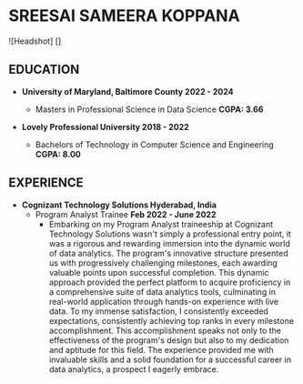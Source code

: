 # SREESAI SAMEERA KOPPANA

![Headshot] []

## EDUCATION

- **University of Maryland, Baltimore County 2022 - 2024** 
  - Masters in Professional Science in Data Science **CGPA: 3.66**

- **Lovely Professional University 2018 - 2022**
  - Bachelors of Technology in Computer Science and Engineering **CGPA: 8.00**

## EXPERIENCE

- **Cognizant Technology Solutions Hyderabad, India**
  - Program Analyst Trainee **Feb 2022 - June 2022**
    - Embarking on my Program Analyst traineeship at Cognizant Technology Solutions wasn't simply a professional entry point, it was a rigorous and rewarding immersion into the dynamic world of data analytics. The program's innovative structure presented us with progressively challenging milestones, each awarding valuable points upon successful completion. This dynamic approach provided the perfect platform to acquire proficiency in a comprehensive suite of data analytics tools, culminating in real-world application through hands-on experience with live data. To my immense satisfaction, I consistently exceeded expectations, consistently achieving top ranks in every milestone accomplishment. This accomplishment speaks not only to the effectiveness of the program's design but also to my dedication and aptitude for this field. The experience provided me with invaluable skills and a solid foundation for a successful career in data analytics, a prospect I eagerly embrace.

## 